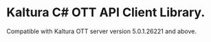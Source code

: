 # Kaltura C# OTT API Client Library.
Compatible with Kaltura OTT server version 5.0.1.26221 and above.
